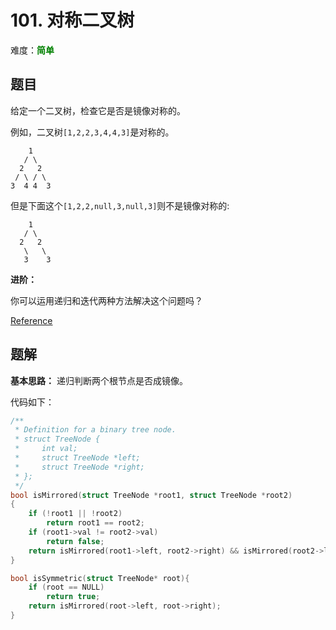 # 101. 对称二叉树

难度：<font color=green>**简单**</font>

## 题目

给定一个二叉树，检查它是否是镜像对称的。

例如，二叉树`[1,2,2,3,4,4,3]`是对称的。

```
    1
   / \
  2   2
 / \ / \
3  4 4  3
```

但是下面这个`[1,2,2,null,3,null,3]`则不是镜像对称的:

```
    1
   / \
  2   2
   \   \
   3    3
```

**进阶：**

你可以运用递归和迭代两种方法解决这个问题吗？

[Reference](https://leetcode-cn.com/problems/symmetric-tree)

## 题解

**基本思路：** 递归判断两个根节点是否成镜像。

代码如下：

```c
/**
 * Definition for a binary tree node.
 * struct TreeNode {
 *     int val;
 *     struct TreeNode *left;
 *     struct TreeNode *right;
 * };
 */
bool isMirrored(struct TreeNode *root1, struct TreeNode *root2)
{
    if (!root1 || !root2)
        return root1 == root2;
    if (root1->val != root2->val)
        return false;
    return isMirrored(root1->left, root2->right) && isMirrored(root2->left, root1->right);
}

bool isSymmetric(struct TreeNode* root){
    if (root == NULL)
        return true;
    return isMirrored(root->left, root->right);
}
```